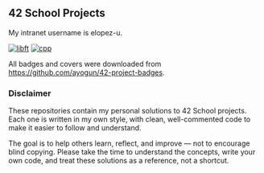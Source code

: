 ## 42 School Projects

My intranet username is elopez-u.

[![libft](https://raw.githubusercontent.com/3ka1tz/main/42-school-projects/images/badges/libfte.png)](https://github.com/3ka1tz/libft)
[![cpp](https://raw.githubusercontent.com/3ka1tz/main/42-school-projects/images/badges/cppe.png)](https://github.com/3ka1tz/cpp)

All badges and covers were downloaded from https://github.com/ayogun/42-project-badges.

### Disclaimer

These repositories contain my personal solutions to 42 School projects. Each one is written in my own style, with clean, well-commented code to make it easier to follow and understand.

The goal is to help others learn, reflect, and improve — not to encourage blind copying. Please take the time to understand the concepts, write your own code, and treat these solutions as a reference, not a shortcut.
